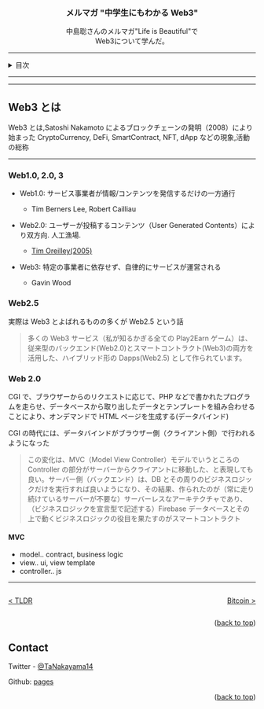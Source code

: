 <a name="readme-top"></a>

<!-- PROJECT LOGO -->
<br />
<div align="center">
  <!-- <a href="https://github.com/github_username/repo_name">
    <img src="images/logo.png" alt="Logo" width="80" height="80">
  </a> -->

<h3 align="center">メルマガ "中学生にもわかる Web3"</h3>

  <p align="center">
    中島聡さんのメルマガ"Life is Beautiful"で<br>
    Web3について学んだ。
    <br />
  </p>
</div>

---

<!-- TABLE OF CONTENTS -->
<details>
  <summary>目次</summary>
  <ol>
    <li>
      <a href="web3index">TLDR</a>
    </li>
    <li>
      <a href="#Web3とは">Web3とは</a>
      <ul>
        <li><a href="#">Web3</a></li>
        <li><a href="#">Web2.5</a></li>
        <li><a href="#">Web2.0</a></li>
      </ul>
    </li>
    <li><a href="bitcoin">Bitcoin</a></li>
    <li><a href="ethereum">Ethereum</a></li>
    <li><a href="defi">DeFi</a></li>
    <li><a href="nft">NFT</a></li>
    <li><a href="dao">DAO</a></li>
    <li><a href="fund">ファンド(a16z)</a></li>
    <li><a href="learn">Web3 学習法</a></li>
    <li><a href="feedback">感想</a></li>
    <li><a href="reference">参照</a></li>
  </ol>
</details>

---

---

<!-- Web3とは -->

## Web3 とは

Web3 とは,Satoshi Nakamoto によるブロックチェーンの発明（2008）により始まった CryptoCurrency, DeFi, SmartContract, NFT, dApp などの現象,活動の総称

---

### Web1.0, 2.0, 3

-   Web1.0: サービス事業者が情報/コンテンツを発信するだけの一方通行

    -   Tim Berners Lee, Robert Cailliau

-   Web2.0: ユーザーが投稿するコンテンツ（User Generated Contents）により双方向. 人工漁場.

    -   [Tim Oreilley(2005)](https://www.oreilly.com/pub/a/web2/archive/what-is-web-20.html)

-   Web3: 特定の事業者に依存せず、自律的にサービスが運営される
    -   Gavin Wood

### Web2.5

実際は Web3 とよばれるものの多くが Web2.5 という話

> 多くの Web3 サービス（私が知るかぎる全ての Play2Earn ゲーム）は、従来型のバックエンド(Web2.0)とスマートコントラクト(Web3)の両方を活用した、ハイブリッド形の Dapps(Web2.5) として作られています。

### Web 2.0

CGI で、ブラウザーからのリクエストに応じて、PHP などで書かれたプログラムを走らせ、データベースから取り出したデータとテンプレートを組み合わせることにより、オンデマンドで HTML ページを生成する(データバインド)

CGI の時代には、データバインドがブラウザー側（クライアント側）で行われるようになった

> この変化は、MVC（Model View Controller）モデルでいうところの Controller の部分がサーバーからクライアントに移動した、と表現しても良い。サーバー側（バックエンド）は、DB とその周りのビジネスロジックだけを実行すれば良いようになり、その結果、作られたのが（常に走り続けているサーバーが不要な）サーバーレスなアーキテクチャであり、（ビジネスロジックを宣言型で記述する）Firebase データベースとその上で動くビジネスロジックの役目を果たすのがスマートコントラクト

#### MVC

-   model.. contract, business logic
-   view.. ui, view template
-   controller.. js

---

<div style="display: flex; justify-content: space-between" >
<p align="left"><a href="./web3index.md">< TLDR</a></p>
<p align="right"><a href="./bitcoin.md">Bitcoin ></a></p>
</div>

<p align="right">(<a href="#readme-top">back to top</a>)</p>

<!-- CONTACT -->

## Contact

Twitter - [@TaNakayama14](https://twitter.com/TaNakayama14)

Github: [pages](https://github.com/tnakayama256/tnakayama256.github.io)

<p align="right">(<a href="#readme-top">back to top</a>)</p>

<!-- ACKNOWLEDGMENTS -->

<!-- ## Acknowledgments
-   []() -->

<!-- MARKDOWN LINKS & IMAGES -->
<!-- https://www.markdownguide.org/basic-syntax/#reference-style-links -->
